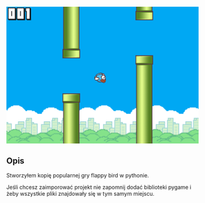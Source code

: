 ![Alt text](https://github.com/Peokk/Python-Flappy-Bird/blob/main/FlappyBird/images/Screen.png)

## Opis
Stworzyłem kopię popularnej gry flappy bird w pythonie.

Jeśli chcesz zaimporować projekt nie zapomnij dodać biblioteki pygame i żeby wszystkie pliki znajdowały się w tym samym miejscu.
